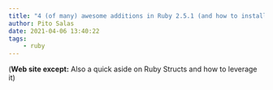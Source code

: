 ```yaml
---
title: "4 (of many) awesome additions in Ruby 2.5.1 (and how to install it)"
author: Pito Salas
date: 2021-04-06 13:40:22
tags:
    - ruby
---
```



(**Web site except:** Also a quick aside on Ruby Structs and how to leverage it) 
